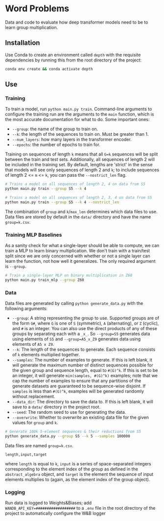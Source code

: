 # Word Problems

Data and code to evaluate how deep transformer models need to be to learn group multiplication.

## Installation

Use Conda to create an environment called `depth` with the requisite dependencies by running this from the root directory of the project:

```bash
conda env create && conda activate depth
```

## Use

### Training

To train a model, run `python main.py train`. Command-line arguments to configure the training run are the arguments to the `main` function, which is the most accurate documentation for what to do. Some important ones:

- `--group`: the name of the group to train on.
- `--k`: the length of the sequences to train on. Must be greater than 1.
- `--num_layers`: how many layers in the transformer encoder.
- `--epochs`: the number of epochs to train for.

Training on sequences of length `k` means that all `G=k` sequences will be split between the train and test sets. Additionally, all sequences of length 2 will be included in the training set. By default, lengths are 'strict' in the sense that models will see only sequences of length 2 and `k`; to include sequences of length 2 <= `m` <= `k`, you can pass the `--nostrict_len` flag.

```bash
# Trains a model on all sequences of length 2, 4 on data from S5
python main.py train --group S5 --k 4

# Trains a model on all sequences of length 2, 3, 4 on data from S5
python main.py train --group S5 --k 4 --nostrict_len
```

The combination of `group` and `k`/`max_len` determines which data files to use. Data files are stored by default in the `data/` directory and have the name `group=k.csv`.

### Training MLP Baselines

As a sanity check for what a single-layer should be able to compute, we can train a MLP to learn binary multiplication. We don't train with a train/test split since we are only concerned with whether or not a single layer can learn the function, not how well it generalizes. The only required argument is `--group`.

```bash
# Train a single-layer MLP on binary multiplication in Z60
python main.py train_mlp --group Z60
```

### Data

Data files are generated by calling `python generate_data.py` with the following arguments:

- `--group`: A string representing the group to use. Supported groups are of the form `G#`, where `G` is one of `S` (symmetric), `A` (alternating), or `Z` (cyclic), and `#` is an integer. You can also use the direct products of any of these groups by separating each with a `_x_`. So `--group=S5` generates data using elements of `S5` and `--group=A5_x_Z9` generates data using elements of `A5 x Z9`.
- `--k`: The length of the sequences to generate. Each sequence consists of `k` elements multiplied together.
- `--samples`: The number of examples to generate. If this is left blank, it will generate the maximum number of distinct sequences possible for the given group and sequence length, equal to `#(G)^k`. If this is set to be an integer, it will generate `min(samples, #(G)^k)` examples; note that we cap the number of examples to ensure that any partitions of the generate datasets are guaranteed to be sequence-wise disjoint. If `samples` is less than `#(G)^k`, examples will be generated randomly without replacement.
- `--data_dir`: The directory to save the data to. If this is left blank, it will save to a `data/` directory in the project root.
- `--seed`: The random seed to use for generating the data.
- `--overwrite`: Whether to overwrite an existing data file for the given values for `group` and `k`.

```bash
# Generate 100k 5-element sequences & their reductions from S5
python generate_data.py --group S5 --k 5 --samples 100000
```

Data files are named `group=k.csv`.

```csv
length,input,target
```

where `length` is equal to `k`, `input` is a series of space-separated integers corresponding to the element index of the group as defined in the `abstract_algebra` object, and `target` is the element the sequence of input elements multiplies to (again, as the element index of the group object).

### Logging

Run data is logged to Weights&Biases; add `WANDB_API_KEY=##################` to a `.env` file in the root directory of the project to automatically configure the W&B logger
